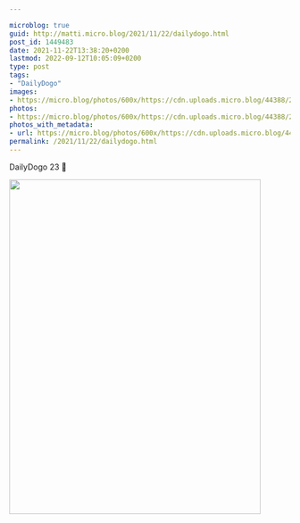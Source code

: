 ```yaml
---

microblog: true
guid: http://matti.micro.blog/2021/11/22/dailydogo.html
post_id: 1449483
date: 2021-11-22T13:38:20+0200
lastmod: 2022-09-12T10:05:09+0200
type: post
tags:
- "DailyDogo"
images:
- https://micro.blog/photos/600x/https://cdn.uploads.micro.blog/44388/2021/1abb6a827f.jpg
photos:
- https://micro.blog/photos/600x/https://cdn.uploads.micro.blog/44388/2021/1abb6a827f.jpg
photos_with_metadata:
- url: https://micro.blog/photos/600x/https://cdn.uploads.micro.blog/44388/2021/1abb6a827f.jpg
permalink: /2021/11/22/dailydogo.html
---
```

DailyDogo 23 🐶

<img src="/media/uploads/2021/1abb6a827f.jpg" width="450" height="600" alt="" />
